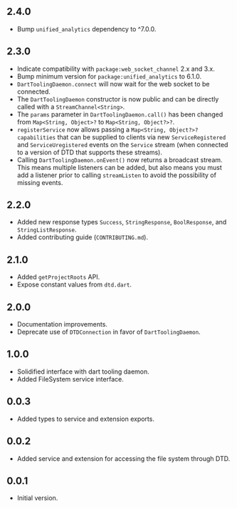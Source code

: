 ## 2.4.0

- Bump `unified_analytics` dependency to ^7.0.0.

## 2.3.0

- Indicate compatibility with `package:web_socket_channel` 2.x and 3.x.
- Bump minimum version for `package:unified_analytics` to 6.1.0.
- `DartToolingDaemon.connect` will now wait for the web socket to be connected.
- The `DartToolingDaemon` constructor is now public and can be directly called
  with a `StreamChannel<String>`.
- The `params` parameter in `DartToolingDaemon.call()` has been changed from
  `Map<String, Object>?` to `Map<String, Object?>?`.
- `registerService` now allows passing a `Map<String, Object?>? capabilities`
  that can be supplied to clients via new `ServiceRegistered` and
  `ServiceUregistered` events on the `Service` stream (when connected to a
  version of DTD that supports these streams).
- Calling `DartToolingDaemon.onEvent()` now returns a broadcast stream. This
  means multiple listeners can be added, but also means you must add a listener
  prior to calling `streamListen` to avoid the possibility of missing events.

## 2.2.0

- Added new response types `Success`, `StringResponse`, `BoolResponse`, and `StringListResponse`.
- Added contributing guide (`CONTRIBUTING.md`).

## 2.1.0

- Added `getProjectRoots` API.
- Expose constant values from `dtd.dart`.

## 2.0.0

- Documentation improvements.
- Deprecate use of `DTDConnection` in favor of `DartToolingDaemon`.

## 1.0.0

- Solidified interface with dart tooling daemon.
- Added FileSystem service interface.

## 0.0.3

- Added types to service and extension exports.

## 0.0.2

- Added service and extension for accessing the file system through DTD.

## 0.0.1

- Initial version.
